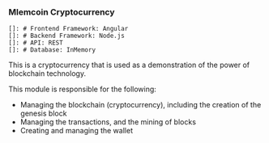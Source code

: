 ### Mlemcoin Cryptocurrency

    []: # Frontend Framework: Angular
    []: # Backend Framework: Node.js
    []: # API: REST
    []: # Database: InMemory

This is a cryptocurrency that is used as a
demonstration of the power of blockchain technology.

This module is responsible for the following:

- Managing the blockchain (cryptocurrency),
  including the creation of the genesis block
- Managing the transactions, and the mining of blocks
- Creating and managing the wallet